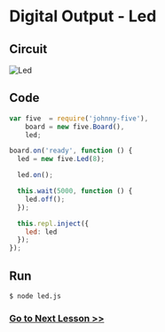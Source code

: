 # Digital Output - Led

## Circuit

![Led](http://i.imgur.com/A6kFJ3g.png)

## Code
``` js
var five  = require('johnny-five'),
    board = new five.Board(),
    led;

board.on('ready', function () {
  led = new five.Led(8);

  led.on();

  this.wait(5000, function () {
    led.off();
  });

  this.repl.inject({
    led: led
  });
});
```

## Run

```
$ node led.js
```

### [Go to Next Lesson >>](../button/)
